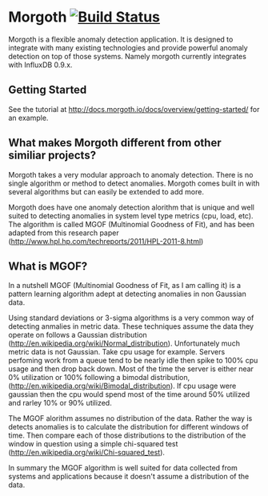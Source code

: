 
Morgoth [![Build Status](https://travis-ci.org/nathanielc/morgoth.svg?branch=master)](https://travis-ci.org/nathanielc/morgoth)
=======

Morgoth is a flexible anomaly detection application.
It is designed to integrate with many existing technologies
and provide powerful anomaly detection on top of those systems.
Namely morgoth currently integrates with InfluxDB 0.9.x.


Getting Started
---------------

See the tutorial at http://docs.morgoth.io/docs/overview/getting-started/ for an example.


What makes Morgoth different from other similiar projects?
----------------------------------------------------------
Morgoth takes a very modular approach to anomaly detection. There is no single algorithm
or method to detect anomalies. Morgoth comes built in with several algorithms but can
easily be extended to add more.

Morgoth does have one anomaly detection alorithm that is unique and well suited to
detecting anomalies in system level type metrics (cpu, load, etc). The algorithm is
called MGOF (Multinomial Goodness of Fit), and has been adapted from this research paper
(http://www.hpl.hp.com/techreports/2011/HPL-2011-8.html)


What is MGOF?
-------------

In a nutshell MGOF (Multinomial Goodness of Fit, as I am calling it) is a pattern
learning algorithm adept at detecting anomalies in non Gaussian data.

Using standard deviations or 3-sigma algorithms is a very common way of detecting anmalies in metric data.
These techniques assume the data they operate on follows a Gaussian distribution (http://en.wikipedia.org/wiki/Normal_distribution).
Unfortunately much metric data is not Gaussian. Take cpu usage for example. Servers perfoming work from a queue tend to be nearly idle
then spike to 100% cpu usage and then drop back down. Most of the time the server is either near 0% utilization
or 100% following a bimodal distribution, (http://en.wikipedia.org/wiki/Bimodal_distribution). If cpu usage
were gaussian then the cpu would spend most of the time around 50% utilized and rarley 10% or 90% utilized.

The MGOF alorithm assumes no distribution of the data. Rather the way is detects anomalies is to calculate the
distribution for different windows of time. Then compare each of those distributions to the distribution of the window in question
using a simple chi-squared test (http://en.wikipedia.org/wiki/Chi-squared_test).

In summary the MGOF algorithm is well suited for data collected from systems and applications because it doesn't assume a distribution
of the data.


